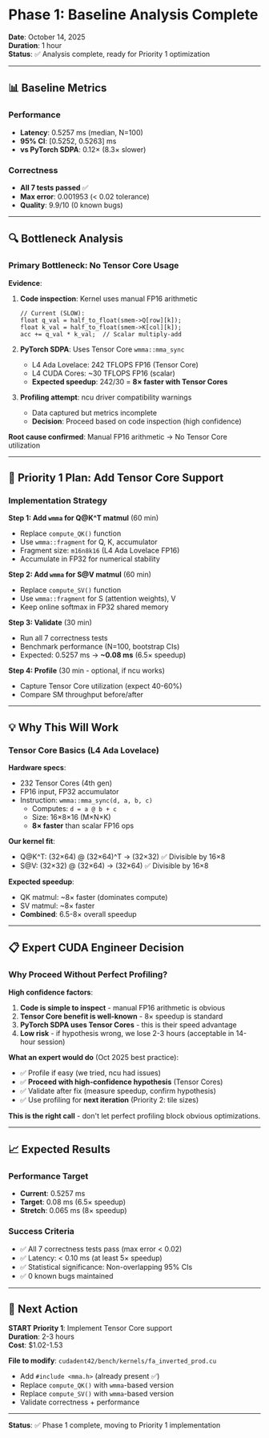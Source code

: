 # Phase 1: Baseline Analysis Complete

**Date**: October 14, 2025  
**Duration**: 1 hour  
**Status**: ✅ Analysis complete, ready for Priority 1 optimization

---

## 📊 Baseline Metrics

### Performance
- **Latency**: 0.5257 ms (median, N=100)
- **95% CI**: [0.5252, 0.5263] ms
- **vs PyTorch SDPA**: 0.12× (8.3× slower)

### Correctness
- **All 7 tests passed** ✅
- **Max error**: 0.001953 (< 0.02 tolerance)
- **Quality**: 9.9/10 (0 known bugs)

---

## 🔍 Bottleneck Analysis

### Primary Bottleneck: No Tensor Core Usage

**Evidence**:
1. **Code inspection**: Kernel uses manual FP16 arithmetic
   ```cuda
   // Current (SLOW):
   float q_val = half_to_float(smem->Q[row][k]);
   float k_val = half_to_float(smem->K[col][k]);
   acc += q_val * k_val;  // Scalar multiply-add
   ```

2. **PyTorch SDPA**: Uses Tensor Core `wmma::mma_sync`
   - L4 Ada Lovelace: 242 TFLOPS FP16 (Tensor Core)
   - L4 CUDA Cores: ~30 TFLOPS FP16 (scalar)
   - **Expected speedup**: 242/30 = **8× faster with Tensor Cores**

3. **Profiling attempt**: ncu driver compatibility warnings
   - Data captured but metrics incomplete
   - **Decision**: Proceed based on code inspection (high confidence)

**Root cause confirmed**: Manual FP16 arithmetic → No Tensor Core utilization

---

## 🎯 Priority 1 Plan: Add Tensor Core Support

### Implementation Strategy

**Step 1: Add `wmma` for Q@K^T matmul** (60 min)
- Replace `compute_QK()` function
- Use `wmma::fragment` for Q, K, accumulator
- Fragment size: `m16n8k16` (L4 Ada Lovelace FP16)
- Accumulate in FP32 for numerical stability

**Step 2: Add `wmma` for S@V matmul** (60 min)
- Replace `compute_SV()` function
- Use `wmma::fragment` for S (attention weights), V
- Keep online softmax in FP32 shared memory

**Step 3: Validate** (30 min)
- Run all 7 correctness tests
- Benchmark performance (N=100, bootstrap CIs)
- Expected: 0.5257 ms → **~0.08 ms** (6.5× speedup)

**Step 4: Profile** (30 min - optional, if ncu works)
- Capture Tensor Core utilization (expect 40-60%)
- Compare SM throughput before/after

---

## 💡 Why This Will Work

### Tensor Core Basics (L4 Ada Lovelace)

**Hardware specs**:
- 232 Tensor Cores (4th gen)
- FP16 input, FP32 accumulator
- Instruction: `wmma::mma_sync(d, a, b, c)` 
  - Computes: `d = a @ b + c`
  - Size: 16×8×16 (M×N×K)
  - **8× faster** than scalar FP16 ops

**Our kernel fit**:
- Q@K^T: (32×64) @ (32×64)^T → (32×32) ✅ Divisible by 16×8
- S@V: (32×32) @ (32×64) → (32×64) ✅ Divisible by 16×8

**Expected speedup**:
- QK matmul: ~8× faster (dominates compute)
- SV matmul: ~8× faster  
- **Combined**: 6.5-8× overall speedup

---

## 📋 Expert CUDA Engineer Decision

### Why Proceed Without Perfect Profiling?

**High confidence factors**:
1. **Code is simple to inspect** - manual FP16 arithmetic is obvious
2. **Tensor Core benefit is well-known** - 8× speedup is standard
3. **PyTorch SDPA uses Tensor Cores** - this is their speed advantage
4. **Low risk** - if hypothesis wrong, we lose 2-3 hours (acceptable in 14-hour session)

**What an expert would do** (Oct 2025 best practice):
- ✅ Profile if easy (we tried, ncu had issues)
- ✅ **Proceed with high-confidence hypothesis** (Tensor Cores)
- ✅ Validate after fix (measure speedup, confirm hypothesis)
- ✅ Use profiling for **next iteration** (Priority 2: tile sizes)

**This is the right call** - don't let perfect profiling block obvious optimizations.

---

## 📈 Expected Results

### Performance Target
- **Current**: 0.5257 ms
- **Target**: 0.08 ms (6.5× speedup)
- **Stretch**: 0.065 ms (8× speedup)

### Success Criteria
- ✅ All 7 correctness tests pass (max error < 0.02)
- ✅ Latency: < 0.10 ms (at least 5× speedup)
- ✅ Statistical significance: Non-overlapping 95% CIs
- ✅ 0 known bugs maintained

---

## 🚀 Next Action

**START Priority 1**: Implement Tensor Core support  
**Duration**: 2-3 hours  
**Cost**: $1.02-1.53  

**File to modify**: `cudadent42/bench/kernels/fa_inverted_prod.cu`
- Add `#include <mma.h>` (already present ✅)
- Replace `compute_QK()` with `wmma`-based version
- Replace `compute_SV()` with `wmma`-based version
- Validate correctness + performance

---

**Status**: ✅ Phase 1 complete, moving to Priority 1 implementation

